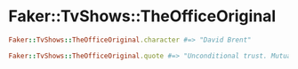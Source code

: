 # Faker::TvShows::TheOfficeOriginal

```ruby
Faker::TvShows::TheOfficeOriginal.character #=> "David Brent"

Faker::TvShows::TheOfficeOriginal.quote #=> "Unconditional trust. Mutual, likewise, reciprocated."
```
